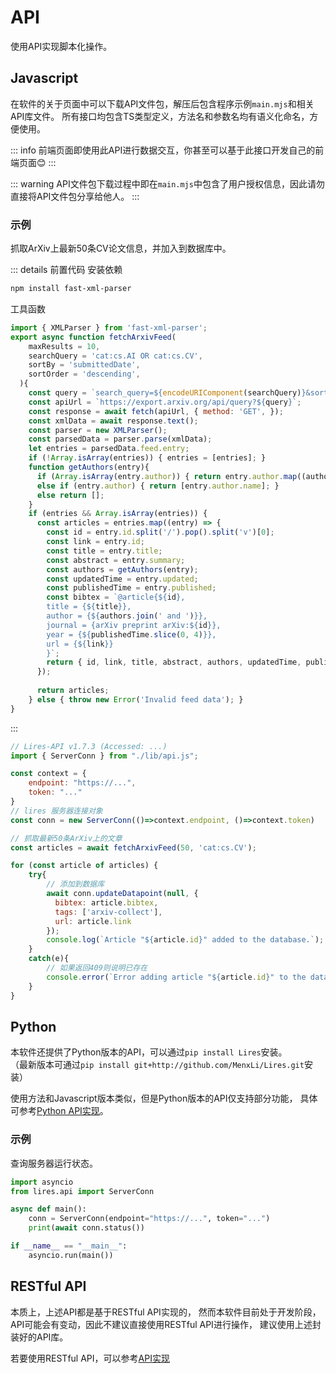# API
使用API实现脚本化操作。

## Javascript
在软件的关于页面中可以下载API文件包，解压后包含程序示例`main.mjs`和相关API库文件。
所有接口均包含TS类型定义，方法名和参数名均有语义化命名，方便使用。

::: info
前端页面即使用此API进行数据交互，你甚至可以基于此接口开发自己的前端页面😊
:::

::: warning
API文件包下载过程中即在`main.mjs`中包含了用户授权信息，因此请勿直接将API文件包分享给他人。
:::


### 示例
抓取ArXiv上最新50条CV论文信息，并加入到数据库中。

::: details 前置代码
安装依赖
```sh
npm install fast-xml-parser
```
工具函数
```javascript
import { XMLParser } from 'fast-xml-parser';
export async function fetchArxivFeed(
    maxResults = 10,
    searchQuery = 'cat:cs.AI OR cat:cs.CV',
    sortBy = 'submittedDate',
    sortOrder = 'descending',
  ){
    const query = `search_query=${encodeURIComponent(searchQuery)}&sortBy=${sortBy}&sortOrder=${sortOrder}&max_results=${maxResults}`;
    const apiUrl = `https://export.arxiv.org/api/query?${query}`;
    const response = await fetch(apiUrl, { method: 'GET', });
    const xmlData = await response.text();
    const parser = new XMLParser();
    const parsedData = parser.parse(xmlData);
    let entries = parsedData.feed.entry;
    if (!Array.isArray(entries)) { entries = [entries]; }
    function getAuthors(entry){
      if (Array.isArray(entry.author)) { return entry.author.map((author) => author.name); }
      else if (entry.author) { return [entry.author.name]; }
      else return [];
    }
    if (entries && Array.isArray(entries)) {
      const articles = entries.map((entry) => {
        const id = entry.id.split('/').pop().split('v')[0];
        const link = entry.id;
        const title = entry.title;
        const abstract = entry.summary;
        const authors = getAuthors(entry);
        const updatedTime = entry.updated;
        const publishedTime = entry.published;
        const bibtex = `@article{${id},
        title = {${title}},
        author = {${authors.join(' and ')}},
        journal = {arXiv preprint arXiv:${id}},
        year = {${publishedTime.slice(0, 4)}},
        url = {${link}}
        }`;
        return { id, link, title, abstract, authors, updatedTime, publishedTime, bibtex};
      });
  
      return articles;
    } else { throw new Error('Invalid feed data'); }
}
```
:::

```javascript
// Lires-API v1.7.3 (Accessed: ...)
import { ServerConn } from "./lib/api.js";

const context = {
    endpoint: "https://...",
    token: "..."
}
// lires 服务器连接对象
const conn = new ServerConn(()=>context.endpoint, ()=>context.token)

// 抓取最新50条ArXiv上的文章
const articles = await fetchArxivFeed(50, 'cat:cs.CV');

for (const article of articles) {
    try{
        // 添加到数据库
        await conn.updateDatapoint(null, {
          bibtex: article.bibtex, 
          tags: ['arxiv-collect'], 
          url: article.link
        });
        console.log(`Article "${article.id}" added to the database.`);
    }
    catch(e){
        // 如果返回409则说明已存在
        console.error(`Error adding article "${article.id}" to the database: ${e}`);
    }
}
```

## Python
本软件还提供了Python版本的API，可以通过`pip install Lires`安装。  
（最新版本可通过`pip install git+http://github.com/MenxLi/Lires.git`安装）

使用方法和Javascript版本类似，但是Python版本的API仅支持部分功能，
具体可参考[Python API实现](https://github.com/MenxLi/Lires/blob/dev/lires/api/server.py)。

### 示例
查询服务器运行状态。

```python
import asyncio
from lires.api import ServerConn

async def main():
    conn = ServerConn(endpoint="https://...", token="...")
    print(await conn.status())

if __name__ == "__main__":
    asyncio.run(main())
```

## RESTful API
本质上，上述API都是基于RESTful API实现的，
然而本软件目前处于开发阶段，API可能会有变动，因此不建议直接使用RESTful API进行操作，
建议使用上述封装好的API库。

若要使用RESTful API，可以参考[API实现](https://github.com/MenxLi/Lires/blob/dev/lires_server/main.py)